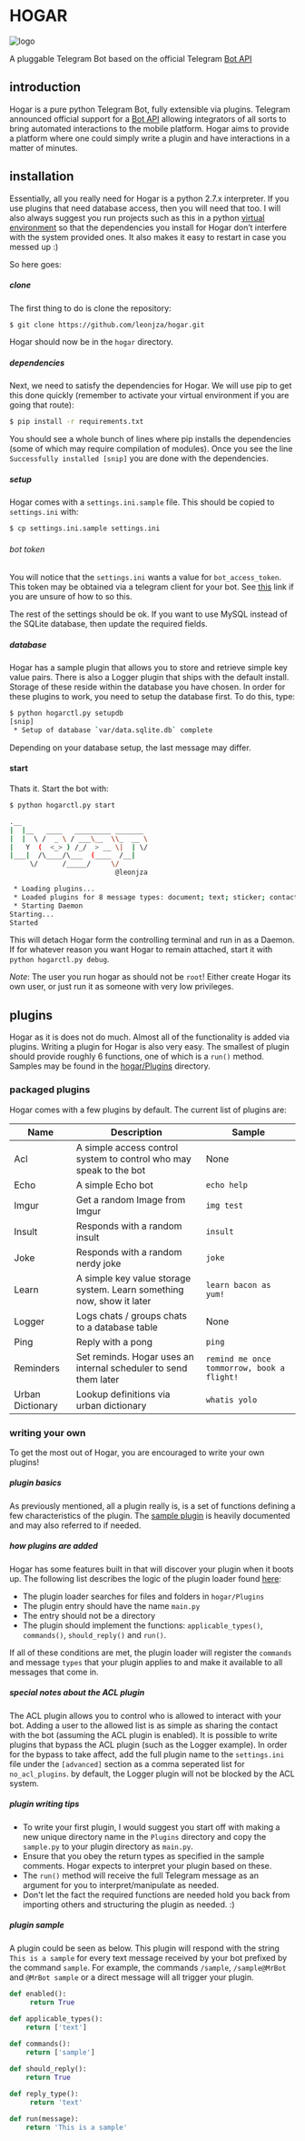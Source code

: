 # HOGAR

![logo](http://i.imgur.com/7aCuc2S.png)

A pluggable Telegram Bot based on the official Telegram [Bot API](https://core.telegram.org/bots/api)

## introduction
Hogar is a pure python Telegram Bot, fully extensible via plugins. Telegram announced official support for a [Bot API](https://telegram.org/blog/bot-revolution) allowing integrators of all sorts to bring automated interactions to the mobile platform. Hogar aims to provide a platform where one could simply write a plugin and have interactions in a matter of minutes.

## installation
Essentially, all you really need for Hogar is a python 2.7.x interpreter. If you use plugins that need database access, then you will need that too. I will also always suggest you run projects such as this in a python [virtual environment](http://docs.python-guide.org/en/latest/dev/virtualenvs/) so that the dependencies you install for Hogar don’t interfere with the system provided ones. It also makes it easy to restart in case you messed up :)

So here goes:

##### clone
The first thing to do is clone the repository:

```bash
$ git clone https://github.com/leonjza/hogar.git
```

Hogar should now be in the `hogar` directory.

##### dependencies
Next, we need to satisfy the dependencies for Hogar. We will use pip to get this done quickly (remember to activate your virtual environment if you are going that route):

```bash
$ pip install -r requirements.txt
```

You should see a whole bunch of lines where pip installs the dependencies (some of which may require compilation of modules). Once you see the line `Successfully installed [snip]` you are done with the dependencies.

##### setup
Hogar comes with a `settings.ini.sample` file. This should be copied to `settings.ini` with:

```bash
$ cp settings.ini.sample settings.ini
```

###### bot token
You will notice that the `settings.ini` wants a value for `bot_access_token`. This token may be obtained via a telegram client for your bot. See [this](https://core.telegram.org/bots#botfather) link if you are unsure of how to so this.

The rest of the settings should be ok. If you want to use MySQL instead of the SQLite database, then update the required fields.

##### database
Hogar has a sample plugin that allows you to store and retrieve simple key value pairs. There is also a Logger plugin that ships with the default install. Storage of these reside within the database you have chosen. In order for these plugins to work, you need to setup the database first. To do this, type:

```bash
$ python hogarctl.py setupdb
[snip]
 * Setup of database `var/data.sqlite.db` complete
```

Depending on your database setup, the last message may differ.

#### start
Thats it. Start the bot with:

```bash
$ python hogarctl.py start

.__
|  |__   ____   _________ _______
|  |  \ /  _ \ / ___\__  \\_  __ \
|   Y  (  <_> ) /_/  > __ \|  | \/
|___|  /\____/\___  (____  /__|
     \/      /_____/     \/
                          @leonjza

 * Loading plugins...
 * Loaded plugins for 8 message types: document; text; sticker; contact; video; location; photo; audio
 * Starting Daemon
Starting...
Started
```

This will detach Hogar form the controlling terminal and run in as a Daemon. If for whatever reason you want Hogar to remain attached, start it with `python hogarctl.py debug`.

*Note*: The user you run hogar as should not be `root`! Either create Hogar its own user, or just run it as someone with very low privileges.

## plugins
Hogar as it is does not do much. Almost all of the functionality is added via plugins. Writing a plugin for Hogar is also very easy. The smallest of plugin should provide roughly 6 functions, one of which is a `run()` method. Samples may be found in the [hogar/Plugins](https://github.com/leonjza/hogar/tree/master/hogar/Plugins) directory.

### packaged plugins
Hogar comes with a few plugins by default. The current list of plugins are:

Name                | Description                                                              | Sample
------------------- | ------------------------------------------------------------------------ | ---------
Acl                 | A simple access control system to control who may speak to the bot       | None
Echo                | A simple Echo bot                                                        | `echo help`
Imgur               | Get a random Image from Imgur                                            | `img test`
Insult              | Responds with a random insult                                            | `insult`
Joke                | Responds with a random nerdy joke                                        | `joke`
Learn               | A simple key value storage system. Learn something now, show it later    | `learn bacon as yum!`
Logger              | Logs chats / groups chats to a database table                            | None
Ping                | Reply with a pong                                                        | `ping`
Reminders           | Set reminds. Hogar uses an internal scheduler to send them later         | `remind me once tommorrow, book a flight!`
Urban Dictionary    | Lookup definitions via urban dictionary                                  | `whatis yolo`

### writing your own
To get the most out of Hogar, you are encouraged to write your own plugins!

##### plugin basics
As previously mentioned, all a plugin really is, is a set of functions defining a few characteristics of the plugin. The [sample plugin](https://github.com/leonjza/hogar/blob/master/hogar/Plugins/sample.py) is heavily documented and may also referred to if needed.

##### how plugins are added
Hogar has some features built in that will discover your plugin when it boots up. The following list describes the logic of the plugin loader found [here](https://github.com/leonjza/hogar/blob/master/hogar/Utils/PluginLoader.py):

 * The plugin loader searches for files and folders in `hogar/Plugins`
 * The plugin entry should have the name `main.py`
 * The entry should not be a directory
 * The plugin should implement the functions: `applicable_types()`, `commands()`, `should_reply()` and `run()`.

If all of these conditions are met, the plugin loader will register the `commands` and message `types` that your plugin applies to and make it available to all messages that come in.

##### special notes about the ACL plugin
The ACL plugin allows you to control who is allowed to interact with your bot. Adding a user to the allowed list is as simple as sharing the contact with the bot (assuming the ACL plugin is enabled). It is possible to write plugins that bypass the ACL plugin (such as the Logger example). In order for the bypass to take affect, add the full plugin name to the `settings.ini` file under the `[advanced]` section as a comma seperated list for `no_acl_plugins`. by default, the Logger plugin will not be blocked by the ACL system.

##### plugin writing tips
- To write your first plugin, I would suggest you start off with making a new unique directory name in the `Plugins` directory and copy the `sample.py` to your plugin directory as `main.py`.  
- Ensure that you obey the return types as specified in the sample comments. Hogar expects to interpret your plugin based on these.  
- The `run()` method will receive the full Telegram message as an argument for you to interpret/manipulate as needed.  
- Don't let the fact the required functions are needed hold you back from importing others and structuring the plugin as needed. :)

##### plugin sample
A plugin could be seen as below. This plugin will respond with the string `This is a sample` for every text message received by your bot prefixed by the command `sample`. For example, the commands `/sample`, `/sample@MrBot` and `@MrBot sample` or a direct message will all trigger your plugin.

```python
def enabled():
     return True
     
def applicable_types():
    return ['text']

def commands():
    return ['sample']

def should_reply():
    return True
    
def reply_type():
     return 'text'

def run(message):
    return 'This is a sample'
```
